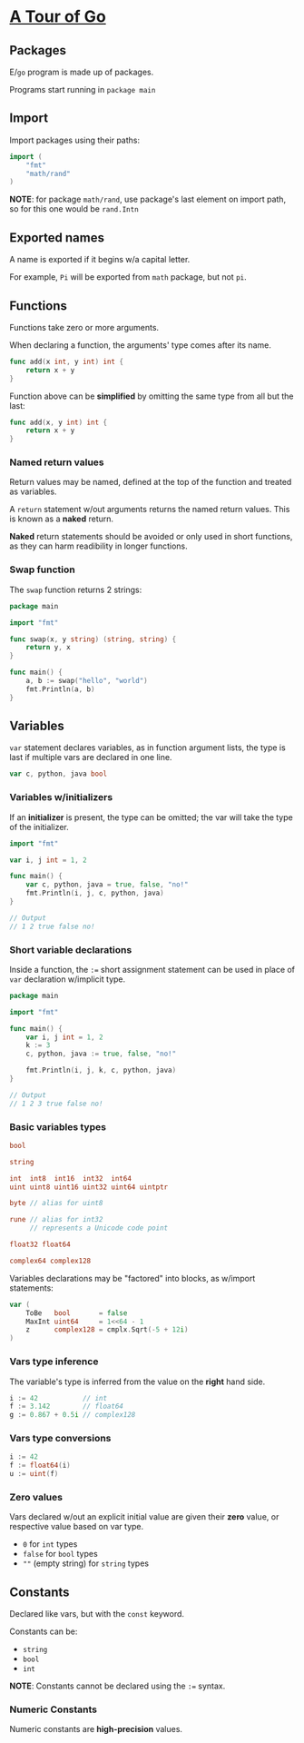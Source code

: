 # [A Tour of Go](https://tour.golang.org/)

## Packages

E/`go` program is made up of packages.

Programs start running in `package main`

## Import

Import packages using their paths:

```go
import (
    "fmt"
    "math/rand"
)
```

**NOTE**: for package `math/rand`, use package's last element on import path, so for this one would be `rand.Intn`

## Exported names

A name is exported if it begins w/a capital letter.

For example, `Pi` will be exported from `math` package, but not `pi`.

## Functions

Functions take zero or more arguments.

When declaring a function, the arguments' type comes after its name.

```go
func add(x int, y int) int {
    return x + y
}
```

Function above can be **simplified** by omitting the same type from all but the last:

```go
func add(x, y int) int {
    return x + y
}
```

### Named return values

Return values may be named, defined at the top of the function and treated as variables.

A `return` statement w/out arguments returns the named return values. This is known as a **naked** return. 

**Naked** return statements should be avoided or only used in short functions, as they can harm readibility in longer functions.

### Swap function

The `swap` function returns 2 strings:

```go
package main

import "fmt"

func swap(x, y string) (string, string) {
	return y, x
}

func main() {
	a, b := swap("hello", "world")
	fmt.Println(a, b)
}
```

## Variables

`var` statement declares variables, as in function argument lists, the type is last if multiple vars are declared in one line.

```go
var c, python, java bool
```

### Variables w/initializers

If an **initializer** is present, the type can be omitted; the var will take the type of the initializer.

```go
import "fmt"

var i, j int = 1, 2

func main() {
	var c, python, java = true, false, "no!"
	fmt.Println(i, j, c, python, java)
}

// Output
// 1 2 true false no!
```

### Short variable declarations

Inside a function, the `:=` short assignment statement can be used in place of `var` declaration w/implicit type.

```go
package main

import "fmt"

func main() {
	var i, j int = 1, 2
	k := 3
	c, python, java := true, false, "no!"

	fmt.Println(i, j, k, c, python, java)
}

// Output
// 1 2 3 true false no!
```

### Basic variables types

```go
bool

string

int  int8  int16  int32  int64
uint uint8 uint16 uint32 uint64 uintptr

byte // alias for uint8

rune // alias for int32
     // represents a Unicode code point

float32 float64

complex64 complex128
```

Variables declarations may be "factored" into blocks, as w/import statements:

```go
var (
	ToBe   bool       = false
	MaxInt uint64     = 1<<64 - 1
	z      complex128 = cmplx.Sqrt(-5 + 12i)
)
```

### Vars type inference

The variable's type is inferred from the value on the **right** hand side.

```go
i := 42           // int
f := 3.142        // float64
g := 0.867 + 0.5i // complex128
```

### Vars type conversions

```go
i := 42
f := float64(i)
u := uint(f)
```

### Zero values

Vars declared w/out an explicit initial value are given their **zero** value, or respective value based on var type.

 - `0` for `int` types
 - `false` for `bool` types
 - `""` (empty string) for `string` types
 
 ## Constants
 
 Declared like vars, but with the `const` keyword.
 
 Constants can be:
 
 - `string`
 - `bool`
 - `int`
 
 **NOTE**: Constants cannot be declared using the `:=` syntax.
 
 ### Numeric Constants
 
 Numeric constants are **high-precision** values.
 
 